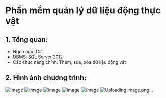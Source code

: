 # Phần mềm quản lý dữ liệu động thực vật
## 1. Tổng quan:
- Ngôn ngữ: C#
- DBMS: SQL Server 2012
- Các chức năng chính: Thêm, sửa, xóa dữ liệu động vật
## 2. Hình ảnh chương trình:
![image](https://github.com/finneas2933/dong-thuc-vat/assets/132982799/8ddaa814-8cc8-48fc-97c2-7d88976bdb98)
![image](https://github.com/finneas2933/dong-thuc-vat/assets/132982799/9d2b5898-4833-448a-b283-c736872dc24a)
![image](https://github.com/finneas2933/dong-thuc-vat/assets/132982799/706dbe8b-bfd6-4e4f-a6b4-47dcc30e7630)
![image](https://github.com/finneas2933/dong-thuc-vat/assets/132982799/93c40600-1741-4d3c-be87-afb748dde9db)
![image](https://github.com/finneas2933/dong-thuc-vat/assets/132982799/8e1791f7-96df-4ff0-b48b-46981a4d779a)
![Uploading image.png…]()
